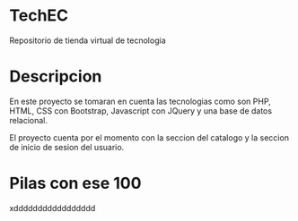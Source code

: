 # TechEC

Repositorio de tienda virtual de tecnologia

# Descripcion

En este proyecto se tomaran en cuenta las tecnologias como son PHP, HTML, CSS con Bootstrap,
Javascript con JQuery y una base de datos relacional.

El proyecto cuenta por el momento con la seccion del catalogo y la seccion de inicio de sesion del usuario.

# Pilas con ese 100

xddddddddddddddddd
